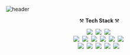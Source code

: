 
![header](https://capsule-render.vercel.app/api?type=waving&color=auto&height=300&section=header&text=SoobinSong&fontSize=90&animation=fadeIn&fontAlignY=38)
<p align='center'> ⚒ <b> Tech Stack </b> ⚒ </p>

<p align='center'> 
<img src="https://img.shields.io/badge/Java-007396?style=flat-square&logo=Java&logoColor=white"/></a>&nbsp 
<img src="https://img.shields.io/badge/Javascript-F7DF1E?style=flat-square&logo=Javascript&logoColor=white"/></a>&nbsp 
<img src="https://img.shields.io/badge/CSS-1572B6?style=flat-square&logo=CSS3&logoColor=white"/></a>&nbsp 
<br>
<img src="https://img.shields.io/badge/Spring-6DB33F?style=flat-square&logo=Spring&logoColor=white"/></a>&nbsp 
<img src="https://img.shields.io/badge/Spring Boot-6DB33F?style=flat-square&logo=Spring Boot&logoColor=white"/></a>&nbsp 
<img src="https://img.shields.io/badge/Node.js-339933?style=flat-square&logo=Node.js&logoColor=white"/></a>&nbsp 
<img src="https://img.shields.io/badge/MySQL-4479A1?style=flat-square&logo=MySQL&logoColor=white"/></a>&nbsp
<img src="https://img.shields.io/badge/PostgreSQL-4169E1?style=flat-square&logo=PostgreSQL&logoColor=white"/></a>&nbsp
<img src="https://img.shields.io/badge/Oracle-F80000?style=flat-square&logo=Oracle&logoColor=white"/></a>&nbsp
<br>
<img src="https://img.shields.io/badge/Elastic Stack-005571?style=flat-square&logo=Elastic Stack&logoColor=white"/></a>&nbsp
<img src="https://img.shields.io/badge/Docker-2496ED?style=flat-square&logo=Docker&logoColor=white"/></a>&nbsp
<img src="https://img.shields.io/badge/Kubernetes-326CE5?style=flat-square&logo=Kubernetes&logoColor=white"/></a>&nbsp
<img src="https://img.shields.io/badge/AWS-232F3E?style=flat-square&logo=Amazon AWS&logoColor=white"/></a>&nbsp
<img src="https://img.shields.io/badge/Azure-0078D7?style=flat-square&logo=Azure DevOps&logoColor=white"/></a>&nbsp
</p>

<p align='center'>

</p>

